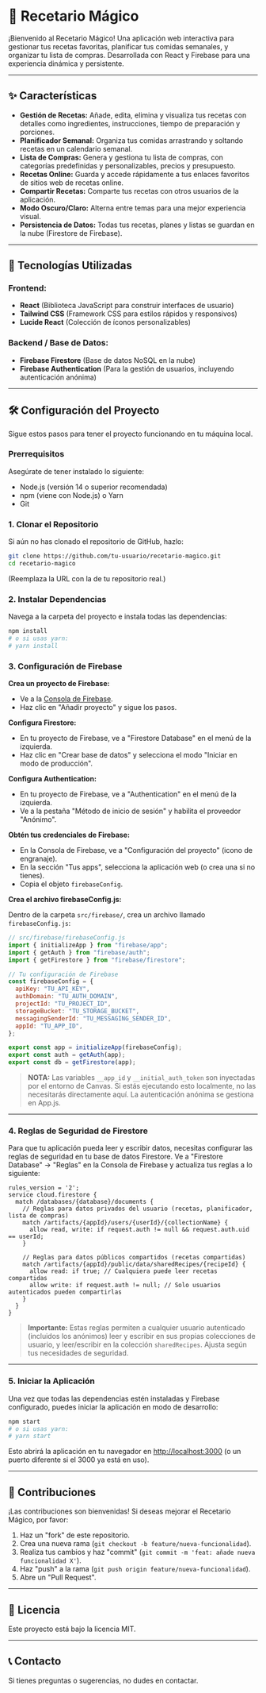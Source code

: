 # 🍲 Recetario Mágico

¡Bienvenido al Recetario Mágico! Una aplicación web interactiva para gestionar tus recetas favoritas, planificar tus comidas semanales, y organizar tu lista de compras. Desarrollada con React y Firebase para una experiencia dinámica y persistente.

---

## ✨ Características

- **Gestión de Recetas:** Añade, edita, elimina y visualiza tus recetas con detalles como ingredientes, instrucciones, tiempo de preparación y porciones.
- **Planificador Semanal:** Organiza tus comidas arrastrando y soltando recetas en un calendario semanal.
- **Lista de Compras:** Genera y gestiona tu lista de compras, con categorías predefinidas y personalizables, precios y presupuesto.
- **Recetas Online:** Guarda y accede rápidamente a tus enlaces favoritos de sitios web de recetas online.
- **Compartir Recetas:** Comparte tus recetas con otros usuarios de la aplicación.
- **Modo Oscuro/Claro:** Alterna entre temas para una mejor experiencia visual.
- **Persistencia de Datos:** Todas tus recetas, planes y listas se guardan en la nube (Firestore de Firebase).

---

## 🚀 Tecnologías Utilizadas

### Frontend:

- **React** (Biblioteca JavaScript para construir interfaces de usuario)
- **Tailwind CSS** (Framework CSS para estilos rápidos y responsivos)
- **Lucide React** (Colección de íconos personalizables)

### Backend / Base de Datos:

- **Firebase Firestore** (Base de datos NoSQL en la nube)
- **Firebase Authentication** (Para la gestión de usuarios, incluyendo autenticación anónima)

---

## 🛠️ Configuración del Proyecto

Sigue estos pasos para tener el proyecto funcionando en tu máquina local.

### Prerrequisitos

Asegúrate de tener instalado lo siguiente:

- Node.js (versión 14 o superior recomendada)
- npm (viene con Node.js) o Yarn
- Git

### 1. Clonar el Repositorio

Si aún no has clonado el repositorio de GitHub, hazlo:

```sh
git clone https://github.com/tu-usuario/recetario-magico.git
cd recetario-magico
```

(Reemplaza la URL con la de tu repositorio real.)

### 2. Instalar Dependencias

Navega a la carpeta del proyecto e instala todas las dependencias:

```sh
npm install
# o si usas yarn:
# yarn install
```

### 3. Configuración de Firebase

**Crea un proyecto de Firebase:**

- Ve a la [Consola de Firebase](https://console.firebase.google.com/).
- Haz clic en "Añadir proyecto" y sigue los pasos.

**Configura Firestore:**

- En tu proyecto de Firebase, ve a "Firestore Database" en el menú de la izquierda.
- Haz clic en "Crear base de datos" y selecciona el modo "Iniciar en modo de producción".

**Configura Authentication:**

- En tu proyecto de Firebase, ve a "Authentication" en el menú de la izquierda.
- Ve a la pestaña "Método de inicio de sesión" y habilita el proveedor "Anónimo".

**Obtén tus credenciales de Firebase:**

- En la Consola de Firebase, ve a "Configuración del proyecto" (icono de engranaje).
- En la sección "Tus apps", selecciona la aplicación web (o crea una si no tienes).
- Copia el objeto `firebaseConfig`.

**Crea el archivo firebaseConfig.js:**

Dentro de la carpeta `src/firebase/`, crea un archivo llamado `firebaseConfig.js`:

```js
// src/firebase/firebaseConfig.js
import { initializeApp } from "firebase/app";
import { getAuth } from "firebase/auth";
import { getFirestore } from "firebase/firestore";

// Tu configuración de Firebase
const firebaseConfig = {
  apiKey: "TU_API_KEY",
  authDomain: "TU_AUTH_DOMAIN",
  projectId: "TU_PROJECT_ID",
  storageBucket: "TU_STORAGE_BUCKET",
  messagingSenderId: "TU_MESSAGING_SENDER_ID",
  appId: "TU_APP_ID",
};

export const app = initializeApp(firebaseConfig);
export const auth = getAuth(app);
export const db = getFirestore(app);
```

> **NOTA:** Las variables `__app_id` y `__initial_auth_token` son inyectadas por el entorno de Canvas. Si estás ejecutando esto localmente, no las necesitarás directamente aquí. La autenticación anónima se gestiona en App.js.

---

### 4. Reglas de Seguridad de Firestore

Para que tu aplicación pueda leer y escribir datos, necesitas configurar las reglas de seguridad en tu base de datos Firestore. Ve a "Firestore Database" -> "Reglas" en la Consola de Firebase y actualiza tus reglas a lo siguiente:

```
rules_version = '2';
service cloud.firestore {
  match /databases/{database}/documents {
    // Reglas para datos privados del usuario (recetas, planificador, lista de compras)
    match /artifacts/{appId}/users/{userId}/{collectionName} {
      allow read, write: if request.auth != null && request.auth.uid == userId;
    }

    // Reglas para datos públicos compartidos (recetas compartidas)
    match /artifacts/{appId}/public/data/sharedRecipes/{recipeId} {
      allow read: if true; // Cualquiera puede leer recetas compartidas
      allow write: if request.auth != null; // Solo usuarios autenticados pueden compartirlas
    }
  }
}
```

> **Importante:** Estas reglas permiten a cualquier usuario autenticado (incluidos los anónimos) leer y escribir en sus propias colecciones de usuario, y leer/escribir en la colección `sharedRecipes`. Ajusta según tus necesidades de seguridad.

---

### 5. Iniciar la Aplicación

Una vez que todas las dependencias estén instaladas y Firebase configurado, puedes iniciar la aplicación en modo de desarrollo:

```sh
npm start
# o si usas yarn:
# yarn start
```

Esto abrirá la aplicación en tu navegador en [http://localhost:3000](http://localhost:3000) (o un puerto diferente si el 3000 ya está en uso).

---

## 🤝 Contribuciones

¡Las contribuciones son bienvenidas! Si deseas mejorar el Recetario Mágico, por favor:

1. Haz un "fork" de este repositorio.
2. Crea una nueva rama (`git checkout -b feature/nueva-funcionalidad`).
3. Realiza tus cambios y haz "commit" (`git commit -m 'feat: añade nueva funcionalidad X'`).
4. Haz "push" a la rama (`git push origin feature/nueva-funcionalidad`).
5. Abre un "Pull Request".

---

## 📄 Licencia

Este proyecto está bajo la licencia MIT.

---

## 📞 Contacto

Si tienes preguntas o sugerencias, no dudes en contactar.
